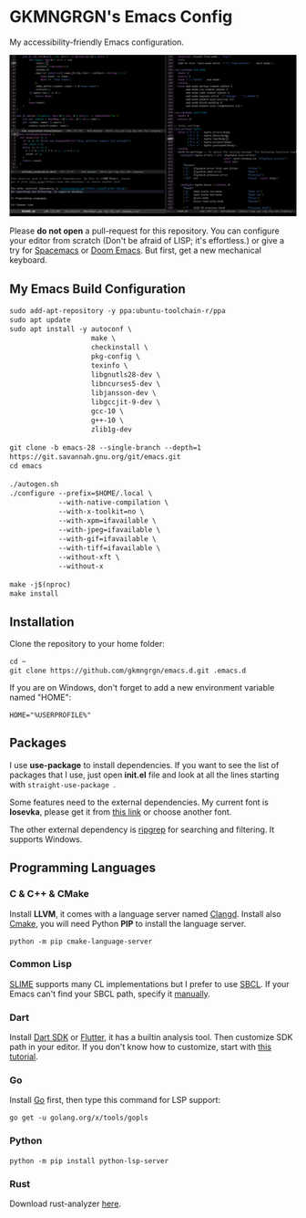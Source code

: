 # GKMNGRGN's Emacs Config

My accessibility-friendly Emacs configuration.

![](data/interface.png)

Please **do not open** a pull-request for this repository. You can configure your editor from scratch (Don't be afraid of LISP; it's effortless.) or give a try for [Spacemacs][1] or [Doom Emacs][2]. But first, get a new mechanical keyboard.

## My Emacs Build Configuration

    sudo add-apt-repository -y ppa:ubuntu-toolchain-r/ppa
    sudo apt update
    sudo apt install -y autoconf \
                        make \
                        checkinstall \
                        pkg-config \
                        texinfo \
                        libgnutls28-dev \
                        libncurses5-dev \
                        libjansson-dev \
                        libgccjit-9-dev \
                        gcc-10 \
                        g++-10 \
                        zlib1g-dev

    git clone -b emacs-28 --single-branch --depth=1 https://git.savannah.gnu.org/git/emacs.git
    cd emacs

    ./autogen.sh
    ./configure --prefix=$HOME/.local \
                --with-native-compilation \
                --with-x-toolkit=no \
                --with-xpm=ifavailable \
                --with-jpeg=ifavailable \
                --with-gif=ifavailable \
                --with-tiff=ifavailable \
                --without-xft \
                --without-x

    make -j$(nproc)
    make install


## Installation

Clone the repository to your home folder:

    cd ~
    git clone https://github.com/gkmngrgn/emacs.d.git .emacs.d

If you are on Windows, don't forget to add a new environment variable named "HOME":

    HOME="%USERPROFILE%"


## Packages

I use **use-package** to install dependencies. If you want to see the list of packages that I use, just open **init.el** file and look at all the lines starting with `straight-use-package `.

Some features need to the external dependencies. My current font is **Iosevka**, please get it from [this link][3] or choose another font.

The other external dependency is [ripgrep][4] for searching and filtering. It supports Windows.


## Programming Languages

### C & C++ & CMake

Install **LLVM**, it comes with a language server named [Clangd][5]. Install also [Cmake][6], you will need Python **PIP** to install the language server.


    python -m pip cmake-language-server


### Common Lisp

[SLIME][7] supports many CL implementations but I prefer to use [SBCL][8]. If your Emacs can't find your SBCL path, specify it [manually][9].

### Dart

Install [Dart SDK][10] or [Flutter][11], it has a builtin analysis tool. Then customize SDK path in your editor. If you don't know how to customize, start with [this tutorial][12].


### Go

Install [Go][13] first, then type this command for LSP support:

    go get -u golang.org/x/tools/gopls


### Python

    python -m pip install python-lsp-server


### Rust

Download rust-analyzer [here][14].

[1]: https://www.spacemacs.org/
[2]: https://github.com/hlissner/doom-emacs
[3]: https://typeof.net/Iosevka/
[4]: https://github.com/BurntSushi/ripgrep/
[5]: https://clangd.llvm.org/
[6]: https://cmake.org/download/
[7]: https://common-lisp.net/project/slime/
[8]: http://www.sbcl.org/
[9]: http://ergoemacs.org/emacs/emacs_custom_system.html
[10]: https://dart.dev/
[11]: https://flutter.dev/
[12]: http://ergoemacs.org/emacs/emacs_custom_system.html
[13]: https://go.dev/
[14]: https://github.com/rust-analyzer/rust-analyzer/releases
